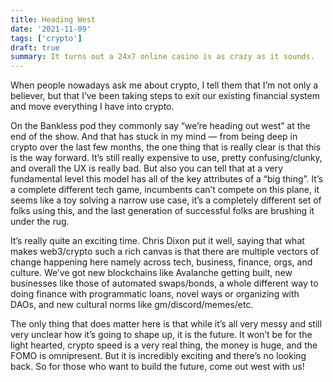 ```yaml
---
title: Heading West
date: '2021-11-09'
tags: ['crypto']
draft: true
summary: It turns out a 24x7 online casino is as crazy as it sounds.
---
```


When people nowadays ask me about crypto, I tell them that I’m not only a believer, but that I’ve been taking steps to exit our existing financial system and move everything I have into crypto.

On the Bankless pod they commonly say “we’re heading out west” at the end of the show. And that has stuck in my mind — from being deep in crypto over the last few months, the one thing that is really clear is that this is the way forward. It’s still really expensive to use, pretty confusing/clunky, and overall the UX is really bad. But also you can tell that at a very fundamental level this model has all of the key attributes of a “big thing”. It’s a complete different tech game, incumbents can’t compete on this plane, it seems like a toy solving a narrow use case, it’s a completely different set of folks using this, and the last generation of successful folks are brushing it under the rug.

It’s really quite an exciting time. Chris Dixon put it well, saying that what makes web3/crypto such a rich canvas is that there are multiple vectors of change happening here namely across tech, business, finance, orgs, and culture. We’ve got new blockchains like Avalanche getting built, new businesses like those of automated swaps/bonds, a whole different way to doing finance with programmatic loans, novel ways or organizing with DAOs, and new cultural norms like gm/discord/memes/etc.

The only thing that does matter here is that while it’s all very messy and still very unclear how it’s going to shape up, it is the future. It won’t be for the light hearted, crypto speed is a very real thing, the money is huge, and the FOMO is omnipresent. But it is incredibly exciting and there’s no looking back. So for those who want to build the future, come out west with us!
